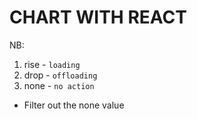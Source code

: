 # CHART WITH REACT

NB:

1. rise - `loading`
2. drop - `offloading`
3. none - `no action`

- Filter out the none value
